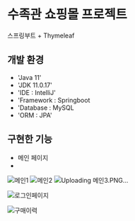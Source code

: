 # 수족관 쇼핑몰 프로젝트
스프링부트 + Thymeleaf

## 개발 환경
- 'Java 11'
- 'JDK 11.0.17'
- 'IDE : IntelliJ'
- 'Framework : Springboot
- 'Database : MySQL
- 'ORM : JPA'

## 구현한 기능
 
 * 메인 페이지
 * 
![메인1](https://user-images.githubusercontent.com/116548183/210968757-65003add-eb6e-44ea-b3c5-30a957a4fcee.PNG)
![메인2](https://user-images.githubusercontent.com/116548183/210968768-5047749f-67bc-408c-956a-6b11d97f7e2e.PNG)
![Uploading 메인3.PNG…]()




![로그인페이지](https://user-images.githubusercontent.com/116548183/210968078-430e8de3-6247-483b-972d-e9226bb711fb.PNG)

![구매이력](https://user-images.githubusercontent.com/116548183/210966336-3e83071b-de04-4f6c-be71-02857c880ee9.PNG)
